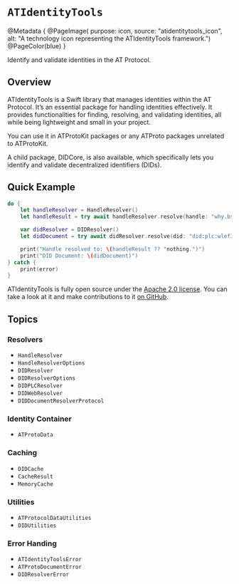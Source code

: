 # ``ATIdentityTools``

@Metadata {
    @PageImage(
        purpose: icon, 
        source: "atidentitytools_icon", 
        alt: "A technology icon representing the ATIdentityTools framework.")
    @PageColor(blue)
}

Identify and validate identities in the AT Protocol.

## Overview

ATIdentityTools is a Swift library that manages identities within the AT Protocol. It’s an essential package for handling identities effectively. It provides functionalities for finding, resolving, and validating identities, all while being lightweight and small in your project.

You can use it in ATProtoKit packages or any ATProto packages unrelated to ATProtoKit.

A child package, DIDCore, is also available, which specifically lets you identify and validate decentralized identifiers (DIDs).

## Quick Example

```swift
do {
    let handleResolver = HandleResolver()
    let handleResult = try await handleResolver.resolve(handle: "why.bsky.team")

    var didResolver = DIDResolver()
    let didDocument = try await didResolver.resolve(did: "did:plc:wlef3srsa3hlyzj2hy6yncrh")

    print("Handle resolved to: \(handleResult ?? "nothing.")")
    print("DID Document: \(didDocument)")
} catch {
    print(error)
}
```

ATIdentityTools is fully open source under the [Apache 2.0 license](https://github.com/ATProtoKit/ATIdentityTools/blob/main/LICENSE.md). You can take a look at it and make contributions to it [on GitHub](https://github.com/ATProtoKit/ATIdentityTools).

## Topics

### Resolvers

- ``HandleResolver``
- ``HandleResolverOptions``
- ``DIDResolver``
- ``DIDResolverOptions``
- ``DIDPLCResolver``
- ``DIDWebResolver``
- ``DIDDocumentResolverProtocol``

### Identity Container

- ``ATProtoData``

### Caching

- ``DIDCache``
- ``CacheResult``
- ``MemoryCache``

### Utilities

- ``ATProtocolDataUtilities``
- ``DIDUtilities``

### Error Handing

- ``ATIdentityToolsError``
- ``ATProtoDocumentError``
- ``DIDResolverError``
